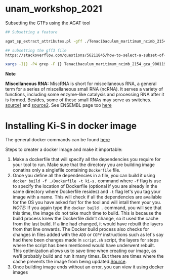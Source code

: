 # unam_workshop_2021

Subsetting the GTFs using the AGAT tool

```bash
## Subsetting a feature

agat_sp_extract_attributes.pl -gff ./Tenacibaculum_maritimum_ncimb_2154_gca_900119795.MARIT_PRJEB17743.49.gff3  -att ID -p mRNA -o temp3

## subsetting the gff3 file
https://stackoverflow.com/questions/56211845/how-to-select-a-subset-of-file-based-on-ids-in-other-file

xargs -I{} -P4 grep -F {} Tenacibaculum_maritimum_ncimb_2154_gca_900119795.MARIT_PRJEB17743.49.gff3 < temp2_ID

```
**Note**

**Miscellaneous RNA:** MiscRNA is short for miscellaneous RNA, a general term for a series of miscellaneous small RNA (ncRNA). It serves a variety of functions, including some enzyme-like catalysis and processing RNA after it is formed. Besides, some of these small RNAs may serve as switches. [source1](https://www.ncbi.nlm.nih.gov/pmc/articles/PMC3226645/) and [source2](https://www.researchgate.net/post/What-is-misc-RNA). See ENSEMBL page too [here](https://m.ensembl.org/info/genome/genebuild/ncrna.html)

# Installing Ki-S in docker image

The general docker commands can be found [here](https://medium.com/@rohitsatyam/step-by-step-guide-to-using-docker-3f953a9127b4)

Steps to creater a docker Image and make it importable:
1. Make a dockerfile that will specify all the dependencies you require for your tool to run. Make sure that the directory you are building image conatins only a singlefile containing `Dockerfile` file.
2. Once you define all the dependencies in a file, you can build it using `docker build -f ./Dockerfile -t ki-s.` command where `-f` flag is use to specify the location of Dockerfile (optional if you are already in the same directory where Dockerfile resides) and `-t` flag let's you tag your image with a name. This will check if all the dependencies are available for the OS you have asked for/ for the tool and will intall them your you.
*NOTE:* If you again type the `docker build .` command, you will see that this time, the image do not take much time to build. This is because the build process knew the Dockerfile didn’t change, so it used the cache from the last build. If a line had changed, it would have rebuilt the layers from that line onwards. The Docker build process also checks for changes in files added with the `ADD` or `COPY` instructions such as let's say had there been changes made in `script.sh` script, the layers for steps where the script has been mentioned would have underwent rebuilt. This optimization allows us to save time when creating our image, as we’ll probably build and run it many times. But there are times where the cache prevents the image from being updated.[Source](https://www.baeldung.com/linux/docker-build-cache).
3. Once building image ends without an error, you can view it using docker images
